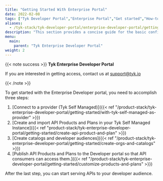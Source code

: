 ```yaml
---
title: "Getting Started With Enterprise Portal"
date: 2022-02-08
tags: ["Tyk Developer Portal","Enterprise Portal","Get started","How-to"]
aliases:
  - /tyk-stack/tyk-developer-portal/enterprise-developer-portal/getting-started-with-enterprise-portal/getting-started-with-enterprise-portal
description: "This section provides a concise guide for the basic configuration of the portal"
menu:
  main:
    parent: "Tyk Enterprise Developer Portal"
weight: 2
---
```

{{< note success >}}
**Tyk Enterprise Developer Portal**

If you are interested in getting access, contact us at [support@tyk.io](<mailto:support@tyk.io?subject=Tyk Enterprise Portal Beta>)

{{< /note >}}


To get started with the Enterprise Developer portal, you need to accomplish three steps:

1. [Connect to a provider (Tyk Self Managed)]({{< ref "/product-stack/tyk-enterprise-developer-portal/getting-started/with-tyk-self-managed-as-provider" >}})
2. [Create and import API Products and Plans in your Tyk Self Managed Instance]({{< ref "product-stack/tyk-enterprise-developer-portal/getting-started/create-api-product-and-plan" >}})
3. [Create catalogs and developer audiences]({{< ref "/product-stack/tyk-enterprise-developer-portal/getting-started/create-orgs-and-catalogs" >}})
4. [Publish API Products and Plans to the Developer portal so that API consumers can access them.]({{< ref "/product-stack/tyk-enterprise-developer-portal/getting-started/customize-products-and-plans" >}})

After the last step, you can start serving APIs to your developer audience.